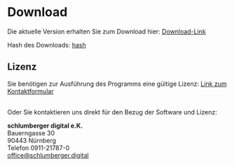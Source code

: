 # Download
Die aktuelle Version erhalten Sie zum Download hier: [Download-Link](https://lizenz.arkivado.digital/lizer/download/Arkivado_Ecodms_Tools)

Hash des Downloads:  [hash](static/hash.json)

## Lizenz
Sie benötigen zur Ausführung des Programms eine gültige Lizenz:
 [Link zum Kontaktformular](https://www.schlumberger.digital/#Kontaktformular_Startseite)

<br>Oder Sie kontaktieren uns direkt für den Bezug der Software und Lizenz:<br>

**schlumberger digital e.K.** <br>
Bauerngasse 30 <br>
90443 Nürnberg <br>
Telefon 0911-21787-0 <br>
office@schlumberger.digital


